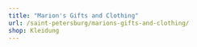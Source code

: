 ```yaml
---
title: "Marion's Gifts and Clothing"
url: /saint-petersburg/marions-gifts-and-clothing/
shop: Kleidung
---
```

